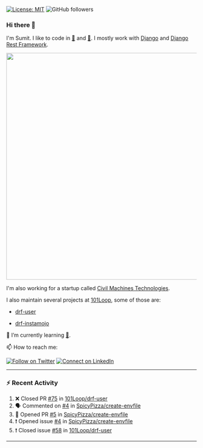 [![License: MIT](https://img.shields.io/badge/License-MIT-yellow.svg)](https://opensource.org/licenses/MIT)
![GitHub followers](https://img.shields.io/github/followers/sumit4613?style=social)

### Hi there 👋

I'm Sumit. I like to code in [:snake:](https://python.org/) and [:rabbit:](https://golang.org). I mostly work with [Django](https://djangoproject.com) and [Django Rest Framework](https://www.django-rest-framework.org/).

<p align="center">
  <img width="600" src="https://static.djangoproject.com/img/logos/django-logo-negative.png">
</p>

I'm also working for a startup called [Civil Machines Technologies](https://civilmachines.com/).


I also maintain several projects at [101Loop](https://github.com/101loop/), some of those are:

- [drf-user](https://github.com/101loop/drf-user)

- [drf-instamojo ](https://github.com/101loop/drf-instamojo)

🔭 I’m currently learning [:rabbit:](https://golang.org).

📫 How to reach me:

[![Follow on Twitter](https://img.shields.io/badge/--twitter?label=Twitter&logo=Twitter&style=social)](https://twitter.com/sumitsingh4613) [![Connect on LinkedIn](https://img.shields.io/badge/--linkedin?label=LinkedIn&logo=LinkedIn&style=social)](https://www.linkedin.com/in/sumit4613)


---

### :zap: Recent Activity

<!--START_SECTION:activity-->
1. ❌ Closed PR [#75](https://github.com/101Loop/drf-user/pull/75) in [101Loop/drf-user](https://github.com/101Loop/drf-user)
2. 🗣 Commented on [#4](https://github.com/SpicyPizza/create-envfile/issues/4) in [SpicyPizza/create-envfile](https://github.com/SpicyPizza/create-envfile)
3. 💪 Opened PR [#5](https://github.com/SpicyPizza/create-envfile/pull/5) in [SpicyPizza/create-envfile](https://github.com/SpicyPizza/create-envfile)
4. ❗️ Opened issue [#4](https://github.com/SpicyPizza/create-envfile/issues/4) in [SpicyPizza/create-envfile](https://github.com/SpicyPizza/create-envfile)
5. ❗️ Closed issue [#58](https://github.com/101Loop/drf-user/issues/58) in [101Loop/drf-user](https://github.com/101Loop/drf-user)
<!--END_SECTION:activity-->

---
